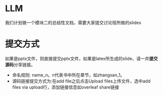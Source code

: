 # LLM
我们计划做一个模块二的总结性文档，需要大家提交讨论班所做的slides

# 提交方式
如果是pptx文件，则直接提交pptx文件，如果是latex所生成的slide，请一并**提交源码**分享链接。
- 命名规则: name_n。n代表书中所在章节，如zhangsan_1。
- 源码链接提交方式为:在add file之后点击Upload files上传文件，选中add files via upload行，添加链接信息如overleaf share链接
